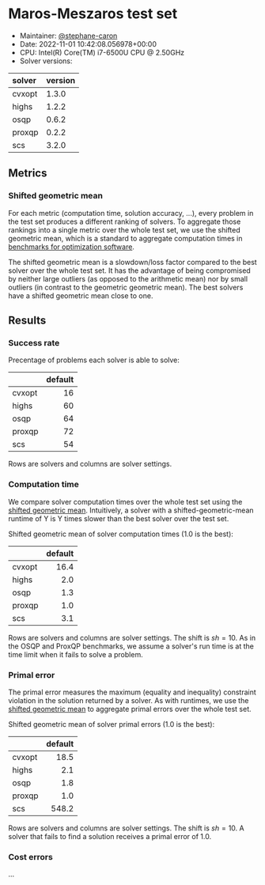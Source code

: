 # Maros-Meszaros test set

- Maintainer: [@stephane-caron](https://github.com/stephane-caron/)
- Date: 2022-11-01 10:42:08.056978+00:00
- CPU: Intel(R) Core(TM) i7-6500U CPU @ 2.50GHz
- Solver versions:

| solver   | version   |
|:---------|:----------|
| cvxopt   | 1.3.0     |
| highs    | 1.2.2     |
| osqp     | 0.6.2     |
| proxqp   | 0.2.2     |
| scs      | 3.2.0     |

## Metrics

### Shifted geometric mean

For each metric (computation time, solution accuracy, ...), every problem in
the test set produces a different ranking of solvers. To aggregate those
rankings into a single metric over the whole test set, we use the shifted
geometric mean, which is a standard to aggregate computation times in
[benchmarks for optimization software](http://plato.asu.edu/bench.html).

The shifted geometric mean is a slowdown/loss factor compared to the best
solver over the whole test set. It has the advantage of being compromised by
neither large outliers (as opposed to the arithmetic mean) nor by small
outliers (in contrast to the geometric geometric mean). The best solvers have a
shifted geometric mean close to one.

## Results

### Success rate

Precentage of problems each solver is able to solve:

|        |   default |
|:-------|----------:|
| cvxopt |        16 |
| highs  |        60 |
| osqp   |        64 |
| proxqp |        72 |
| scs    |        54 |

Rows are solvers and columns are solver settings.

### Computation time

We compare solver computation times over the whole test set using the [shifted
geometric mean](#shifted-geometric-mean). Intuitively, a solver with a
shifted-geometric-mean runtime of Y is Y times slower than the best solver over
the test set.

Shifted geometric mean of solver computation times (1.0 is the best):

|        |   default |
|:-------|----------:|
| cvxopt |      16.4 |
| highs  |       2.0 |
| osqp   |       1.3 |
| proxqp |       1.0 |
| scs    |       3.1 |

Rows are solvers and columns are solver settings. The shift is $sh = 10$. As in
the OSQP and ProxQP benchmarks, we assume a solver's run time is at the time
limit when it fails to solve a problem.

### Primal error

The primal error measures the maximum (equality and inequality) constraint
violation in the solution returned by a solver. As with runtimes, we use the
[shifted geometric mean](#shifted-geometric-mean) to aggregate primal errors
over the whole test set.

Shifted geometric mean of solver primal errors (1.0 is the best):

|        |   default |
|:-------|----------:|
| cvxopt |      18.5 |
| highs  |       2.1 |
| osqp   |       1.8 |
| proxqp |       1.0 |
| scs    |     548.2 |

Rows are solvers and columns are solver settings. The shift is $sh = 10$. A
solver that fails to find a solution receives a primal error of 1.0.

### Cost errors

...
